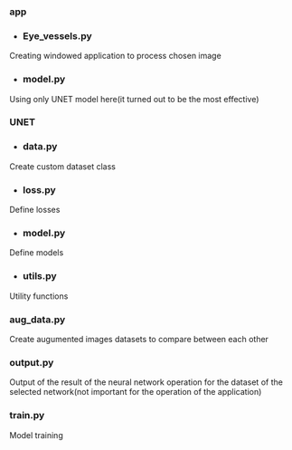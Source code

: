 ### app

  - ### Eye_vessels.py
  Creating windowed application to process chosen image
  
  - ### model.py
  Using only UNET model here(it turned out to be the most effective)
  
### UNET
  - ### data.py
Create custom dataset class
  - ### loss.py
Define losses
  - ### model.py
  Define models
  
  - ### utils.py
  Utility functions
  
### aug_data.py
  Create augumented images datasets to compare between each other
  
### output.py
  Output of the result of the neural network operation for the dataset of the selected network(not important for the operation of the application)
  
### train.py
  Model training


